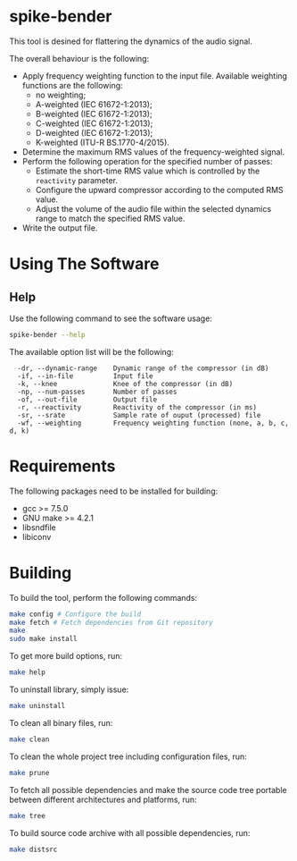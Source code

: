 # spike-bender

This tool is desined for flattering the dynamics of the audio signal.

The overall behaviour is the following:
* Apply frequency weighting function to the input file. Available weighting
  functions are the following:
    * no weighting;
    * A-weighted (IEC 61672-1:2013);
    * B-weighted (IEC 61672-1:2013);
    * C-weighted (IEC 61672-1:2013);
    * D-weighted (IEC 61672-1:2013);
    * K-weighted (ITU-R BS.1770-4/2015).
* Determine the maximum RMS values of the frequency-weighted signal.
* Perform the following  operation for the specified number of passes:
  * Estimate the short-time RMS value which is controlled by the
    `reactivity` parameter.
  * Configure the upward compressor according to the computed RMS value.
  * Adjust the volume of the audio file within the selected dynamics range
    to match the specified RMS value.
* Write the output file.

Using The Software
======

## Help

Use the following command to see the software usage:

```bash
spike-bender --help
```

The available option list will be the following:

```
  -dr, --dynamic-range    Dynamic range of the compressor (in dB)
  -if, --in-file          Input file
  -k, --knee              Knee of the compressor (in dB)
  -np, --num-passes       Number of passes
  -of, --out-file         Output file
  -r, --reactivity        Reactivity of the compressor (in ms)
  -sr, --srate            Sample rate of ouput (processed) file
  -wf, --weighting        Frequency weighting function (none, a, b, c, d, k)

```

Requirements
======

The following packages need to be installed for building:

* gcc >= 7.5.0
* GNU make >= 4.2.1
* libsndfile
* libiconv

Building
======

To build the tool, perform the following commands:

```bash
make config # Configure the build
make fetch # Fetch dependencies from Git repository
make
sudo make install
```

To get more build options, run:

```bash
make help
```

To uninstall library, simply issue:

```bash
make uninstall
```

To clean all binary files, run:

```bash
make clean
```

To clean the whole project tree including configuration files, run:

```bash
make prune
```

To fetch all possible dependencies and make the source code tree portable between
different architectures and platforms, run:

```bash
make tree
```

To build source code archive with all possible dependencies, run:

```bash
make distsrc
```